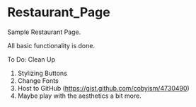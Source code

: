 # Restaurant_Page
Sample Restaurant Page.

All basic functionality is done.


To Do: Clean Up
1. Stylizing Buttons
2. Change Fonts
3. Host to GitHub (https://gist.github.com/cobyism/4730490)
4. Maybe play with the aesthetics a bit more.

